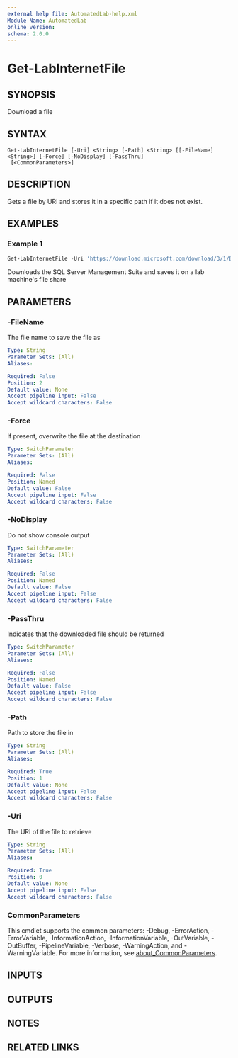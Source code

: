 ```yaml
---
external help file: AutomatedLab-help.xml
Module Name: AutomatedLab
online version:
schema: 2.0.0
---
```


# Get-LabInternetFile

## SYNOPSIS
Download a file

## SYNTAX

```
Get-LabInternetFile [-Uri] <String> [-Path] <String> [[-FileName] <String>] [-Force] [-NoDisplay] [-PassThru]
 [<CommonParameters>]
```

## DESCRIPTION
Gets a file by URI and stores it in a specific path if it does not exist.

## EXAMPLES

### Example 1
```powershell
Get-LabInternetFile -Uri 'https://download.microsoft.com/download/3/1/D/31D734E0-BFE8-4C33-A9DE-2392808ADEE6/SSMS-Setup-ENU.exe' -Path '\\VM1\AFileShare\SSMS.exe'
```

Downloads the SQL Server Management Suite and saves it on a lab machine's file share

## PARAMETERS

### -FileName
The file name to save the file as

```yaml
Type: String
Parameter Sets: (All)
Aliases:

Required: False
Position: 2
Default value: None
Accept pipeline input: False
Accept wildcard characters: False
```

### -Force
If present, overwrite the file at the destination

```yaml
Type: SwitchParameter
Parameter Sets: (All)
Aliases:

Required: False
Position: Named
Default value: False
Accept pipeline input: False
Accept wildcard characters: False
```

### -NoDisplay
Do not show console output

```yaml
Type: SwitchParameter
Parameter Sets: (All)
Aliases:

Required: False
Position: Named
Default value: False
Accept pipeline input: False
Accept wildcard characters: False
```

### -PassThru
Indicates that the downloaded file should be returned

```yaml
Type: SwitchParameter
Parameter Sets: (All)
Aliases:

Required: False
Position: Named
Default value: False
Accept pipeline input: False
Accept wildcard characters: False
```

### -Path
Path to store the file in

```yaml
Type: String
Parameter Sets: (All)
Aliases:

Required: True
Position: 1
Default value: None
Accept pipeline input: False
Accept wildcard characters: False
```

### -Uri
The URI of the file to retrieve

```yaml
Type: String
Parameter Sets: (All)
Aliases:

Required: True
Position: 0
Default value: None
Accept pipeline input: False
Accept wildcard characters: False
```

### CommonParameters
This cmdlet supports the common parameters: -Debug, -ErrorAction, -ErrorVariable, -InformationAction, -InformationVariable, -OutVariable, -OutBuffer, -PipelineVariable, -Verbose, -WarningAction, and -WarningVariable. For more information, see [about_CommonParameters](http://go.microsoft.com/fwlink/?LinkID=113216).

## INPUTS

## OUTPUTS

## NOTES

## RELATED LINKS
